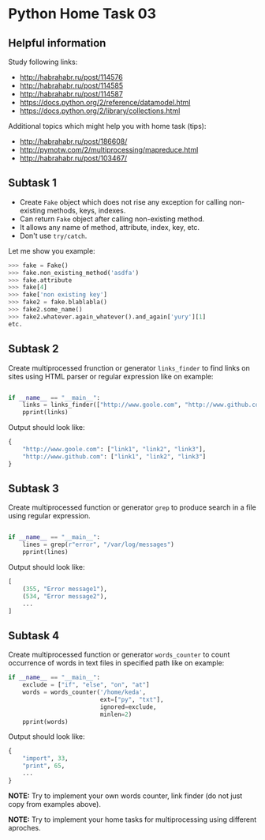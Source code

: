 Python Home Task 03
===================

Helpful information
-------------------

Study following links:
 - http://habrahabr.ru/post/114576
 - http://habrahabr.ru/post/114585
 - http://habrahabr.ru/post/114587
 - https://docs.python.org/2/reference/datamodel.html
 - https://docs.python.org/2/library/collections.html

Additional topics which might help you with home task (tips):
 - http://habrahabr.ru/post/186608/
 - http://pymotw.com/2/multiprocessing/mapreduce.html
 - http://habrahabr.ru/post/103467/


Subtask 1
---------

 - Create `Fake` object which does not rise any exception for calling non-existing methods, keys, indexes.
 - Can return `Fake` object after calling non-existing method.
 - It allows any name of method, attribute, index, key, etc.
 - Don't use `try/catch`.

Let me show you example:
```python
>>> fake = Fake()
>>> fake.non_existing_method('asdfa')
>>> fake.attribute
>>> fake[4]
>>> fake['non existing key']
>>> fake2 = fake.blablabla()
>>> fake2.some_name()
>>> fake2.whatever.again_whatever().and_again['yury'][1]
etc.
```

Subtask 2
---------

Create multiprocessed frunction or generator `links_finder` to find links on sites using HTML parser or regular expression like on example:

```python

if __name__ == "__main__":
    links = links_finder(["http://www.goole.com", "http://www.github.com"])
    pprint(links)
```

Output should look like:

```python
{
    "http://www.goole.com": ["link1", "link2", "link3"],
    "http://www.github.com": ["link1", "link2", "link3"]
}
```

Subtask 3
---------

Create multiprocessed function or generator `grep` to produce search in a file using regular expression.

```python

if __name__ == "__main__":
    lines = grep(r"error", "/var/log/messages")
    pprint(lines)
```

Output should look like:

```python
[
    (355, "Error message1"),
    (534, "Error message2"),
    ...
]
```


Subtask 4
---------

Create multiprocessed function or generator `words_counter` to count occurrence of words in text files in specified path like on example:

```python
if __name__ == "__main__":
    exclude = ["if", "else", "on", "at"]
    words = words_counter('/home/keda',
                          ext=["py", "txt"],
                          ignored=exclude,
                          minlen=2)
    pprint(words)
```

Output should look like:

```python
{
    "import", 33,
    "print", 65,
    ...
}
```

**NOTE:** Try to implement your own words counter, link finder (do not just copy from examples above).

**NOTE:** Try to implement your home tasks for multiprocessing using different aproches.

